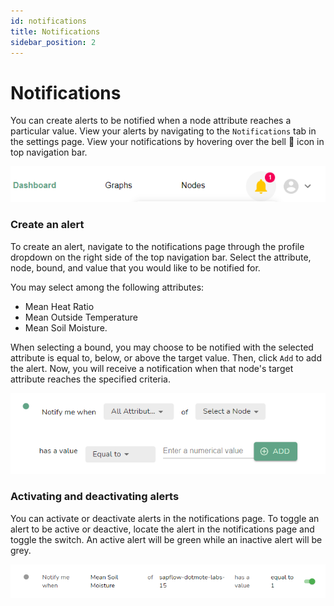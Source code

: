 ```yaml
---
id: notifications
title: Notifications
sidebar_position: 2
---
```


# Notifications

You can create alerts to be notified when a node attribute reaches a particular value. View your alerts by navigating to the `Notifications` tab in the settings page. View your notifications by hovering over the bell :bell: icon in top navigation bar. 

![bell](/img/notifications/navbar.png)

### Create an alert

To create an alert, navigate to the notifications page through the profile dropdown on the right side of the top navigation bar. Select the attribute, node, bound, and value that you would like to be notified for. 

You may select among the following attributes:
* Mean Heat Ratio
* Mean Outside Temperature
* Mean Soil Moisture.

When selecting a bound, you may choose to be notified with the selected attribute is equal to, below, or above the target value. Then, click `Add` to add the alert. Now, you will receive a notification when that node's target attribute reaches the specified criteria.

![create](/img/notifications/create.png)

### Activating and deactivating alerts

You can activate or deactivate alerts in the notifications page. To toggle an alert to be active or deactive, locate the alert in the notifications page and toggle the switch. An active alert will be green while an inactive alert will be grey.

![alert](/img/notifications/sample_alert.png)
